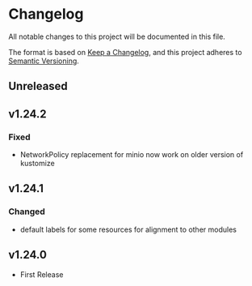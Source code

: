 # Changelog

All notable changes to this project will be documented in this file.

The format is based on [Keep a Changelog](https://keepachangelog.com/en/1.0.0/),
and this project adheres to [Semantic Versioning](https://semver.org/spec/v2.0.0.html).

## Unreleased

## v1.24.2

### Fixed

- NetworkPolicy replacement for minio now work on older version of kustomize

## v1.24.1

### Changed

- default labels for some resources for alignment to other modules

## v1.24.0

- First Release
